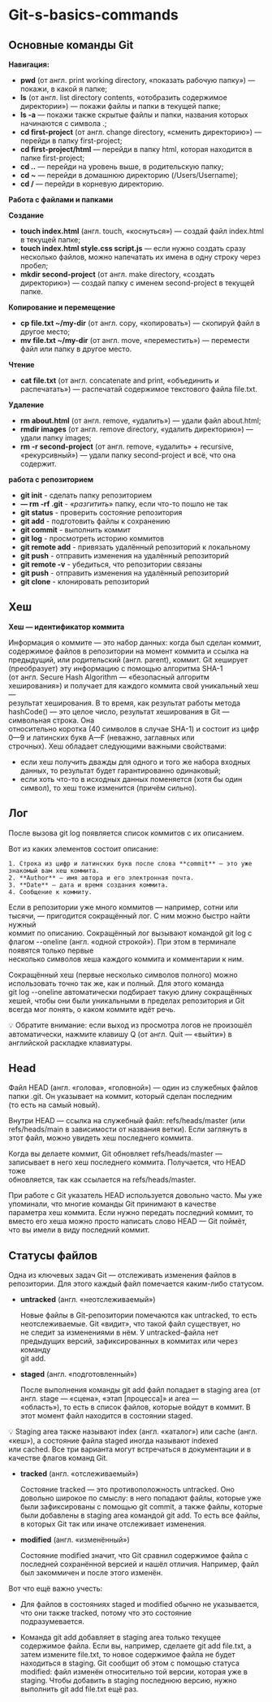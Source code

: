 # Git-s-basics-commands

## Основные команды Git


**Навигация:**

+	**pwd** (от англ. print working directory, «показать рабочую папку») — покажи, в какой я папке;
+	**ls** (от англ. list directory contents, «отобразить содержимое директории») — покажи файлы и папки в текущей папке;
+	**ls -a** — покажи также скрытые файлы и папки, названия которых начинаются с символа .;
+	**cd first-project** (от англ. change directory, «сменить директорию») — перейди в папку first-project;
+	**cd first-project/html** — перейди в папку html, которая находится в папке first-project;
+	**cd ..** — перейди на уровень выше, в родительскую папку;
+	**cd ~** — перейди в домашнюю директорию (/Users/Username);
+	**cd /** — перейди в корневую директорию.


**Работа с файлами и папками**


**Создание**

+	**touch index.html** (англ. touch, «коснуться») — создай файл index.html в текущей папке;
+	**touch index.html style.css script.js** — если нужно создать сразу несколько файлов, можно напечатать их имена в одну строку через пробел;
+	**mkdir second-project** (от англ. make directory, «создать директорию») — создай папку с именем second-project в текущей папке.


**Копирование и перемещение**

+	**cp file.txt ~/my-dir** (от англ. copy, «копировать») — скопируй файл в другое место;
+	**mv file.txt ~/my-dir** (от англ. move, «переместить») — перемести файл или папку в другое место.


**Чтение**

+	**cat file.txt** (от англ. concatenate and print, «объединить и распечатать») — распечатай содержимое текстового файла file.txt.


**Удаление**

+	**rm about.html** (от англ. remove, «удалить») — удали файл about.html;
+	**rmdir images** (от англ. remove directory, «удалить директорию») — удали папку images;
+	**rm -r second-project** (от англ. remove, «удалить» + recursive, «рекурсивный») — удали папку second-project и всё, что она содержит.


**работа с репозиторием**

+ 	**git init** - сделать папку репозиторием 
+ 	**— rm -rf .git** - «_разгитить_» папку, если что-то пошло не так
+ 	**git status** - проверить состояние репозитория
+ 	**git add** - подготовить файлы к сохранению
+ 	**git commit** - выполнить коммит
+ 	**git log** - просмотреть историю коммитов
+ 	**git remote add** - привязать удалённый репозиторий к локальному
+ 	**git push** - отправить изменения на удалённый репозиторий
+ 	**git remote -v** - убедиться, что репозитории связаны
+ 	**git push** - отправить изменения на удалённый репозиторий
+ 	**git clone** - клонировать репозиторий


## Хеш

**Хеш — идентификатор коммита**

Информация о коммите — это набор данных: когда был сделан коммит, содержимое файлов в репозитории на момент коммита и ссылка на  
предыдущий, или родительский (англ. parent), коммит. Git хеширует (преобразует) эту информацию с помощью алгоритма SHA-1  
(от англ. Secure Hash Algorithm — «безопасный алгоритм хеширования») и получает для каждого коммита свой уникальный хеш —  
результат хеширования.
В то время, как результат работы метода hashCode() — это целое число, результат хеширования в Git — символьная строка. Она  
относительно коротка (40 символов в случае SHA-1) и состоит из цифр 0—9 и латинских букв A—F (неважно, заглавных или  
строчных). Хеш обладает следующими важными свойствами:

+    если хеш получить дважды для одного и того же набора входных данных, то результат будет гарантированно одинаковый;
+    если хоть что-то в исходных данных поменяется (хотя бы один символ), то хеш тоже изменится (причём сильно).


## Лог

После вызова git log появляется список коммитов с их описанием.

Вот из каких элементов состоит описание:

    1. Строка из цифр и латинских букв после слова **commit** — это уже знакомый вам хеш коммита.
    2. **Author** — имя автора и его электронная почта.
    3. **Date** — дата и время создания коммита.
    4. Сообщение к коммиту.
	
Если в репозитории уже много коммитов — например, сотни или тысячи, — пригодится сокращённый лог. С ним можно быстро найти нужный  
коммит по описанию.
Сокращённый лог вызывают командой git log с флагом --oneline (англ. «одной строкой»). При этом в терминале появятся только первые  
несколько символов хеша каждого коммита и комментарии к ним.

Сокращённый хеш (первые несколько символов полного) можно использовать точно так же, как и полный. Для этого команда  
git log --oneline автоматически подбирает такую длину сокращённых хешей, чтобы они были уникальными в пределах репозитория и Git  
всегда мог понять, о каком коммите идёт речь.

:bulb: Обратите внимание: если выход из просмотра логов не произошёл автоматически, нажмите клавишу Q (от англ. Quit — «выйти») в  
английской раскладке клавиатуры.


## Head

Файл HEAD (англ. «голова», «головной») — один из служебных файлов папки .git. Он указывает на коммит, который сделан последним  
(то есть на самый новый).

Внутри HEAD — ссылка на служебный файл: refs/heads/master (или refs/heads/main в зависимости от названия ветки). Если заглянуть в  
этот файл, можно увидеть хеш последнего коммита.

Когда вы делаете коммит, Git обновляет refs/heads/master — записывает в него хеш последнего коммита. Получается, что HEAD тоже  
обновляется, так как ссылается на refs/heads/master.

При работе с Git указатель HEAD используется довольно часто. Мы уже упоминали, что многие команды Git принимают в качестве  
параметра хеш коммита. Если нужно передать последний коммит, то вместо его хеша можно просто написать слово HEAD — Git поймёт,  
что вы имели в виду последний коммит.


## Cтатусы файлов

Одна из ключевых задач Git — отслеживать изменения файлов в репозитории. Для этого каждый файл помечается каким-либо статусом.

+    **untracked** (англ. «неотслеживаемый»)

      Новые файлы в Git-репозитории помечаются как untracked, то есть неотслеживаемые. Git «видит», что такой файл существует, но  
	  не следит за изменениями в нём. У untracked-файла нет предыдущих версий, зафиксированных в коммитах или через команду  
	  git add.
	  	 
+    **staged** (англ. «подготовленный»)

      После выполнения команды git add файл попадает в staging area (от англ. stage — «сцена», «этап [процесса]» и area —  
	  «область»), то есть в список файлов, которые войдут в коммит. В этот момент файл находится в состоянии staged.

:bulb: Staging area также называют index (англ. «каталог») или cache (англ. «кеш»), а состояние файла staged иногда называют indexed  
или cached. Все три варианта могут встречаться в документации и в качестве флагов команд Git.

+    **tracked** (англ. «отслеживаемый»)

      Состояние tracked — это противоположность untracked. Оно довольно широкое по смыслу: в него попадают файлы, которые уже были 
	  зафиксированы с помощью git commit, а также файлы, которые были добавлены в staging area командой git add. То есть все файлы, 
	  в которых Git так или иначе отслеживает изменения.
	  
+    **modified** (англ. «изменённый»)

      Состояние modified значит, что Git сравнил содержимое файла с последней сохранённой версией и нашёл отличия. Например, файл  
	  был закоммичен и после этого изменён.

Вот что ещё важно учесть:

+    Для файлов в состояниях staged и modified обычно не указывается, что они также tracked, потому что это состояние  
	 подразумевается.
	 
+    Команда git add добавляет в staging area только текущее содержимое файла. Если вы, например, сделаете git add file.txt, а  
	 затем измените file.txt, то новое содержимое файла не будет находиться в staging. Git сообщит об этом с помощью статуса  
	 modified: файл изменён относительно той версии, которая уже в staging. Чтобы добавить в staging последнюю версию, нужно  
	 выполнить git add file.txt ещё раз.
